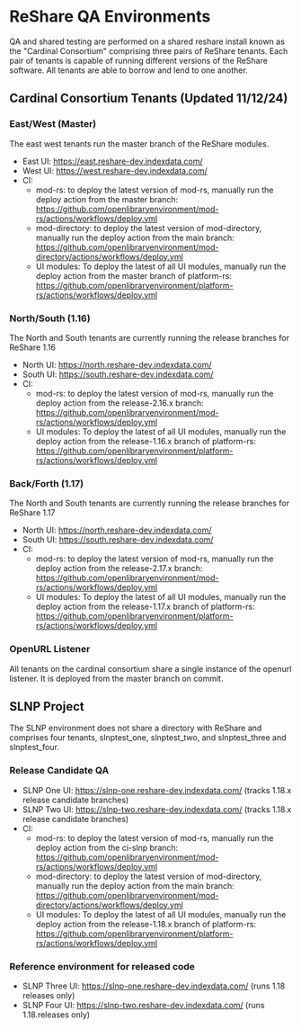 # ReShare QA Environments

QA and shared testing are performed on a shared reshare install
known as the "Cardinal Consortium" comprising three pairs of ReShare tenants. 
Each pair of tenants is capable of running different versions of the ReShare
software. All tenants are able to borrow and lend to one another.

## Cardinal Consortium Tenants (Updated 11/12/24)

### East/West (Master)
The east west tenants run the master branch of the ReShare modules.
* East UI: https://east.reshare-dev.indexdata.com/
* West UI: https://west.reshare-dev.indexdata.com/
* CI:
  * mod-rs: to deploy the latest version of mod-rs, manually run the deploy action from the master branch: https://github.com/openlibraryenvironment/mod-rs/actions/workflows/deploy.yml
  * mod-directory: to deploy the latest version of mod-directory, manually run the deploy action from the main branch: https://github.com/openlibraryenvironment/mod-directory/actions/workflows/deploy.yml
  * UI modules: To deploy the latest of all UI modules, manually run the deploy action from the master branch of platform-rs: https://github.com/openlibraryenvironment/platform-rs/actions/workflows/deploy.yml

### North/South (1.16)
The North and South tenants are currently running the release branches for ReShare 1.16
* North UI: https://north.reshare-dev.indexdata.com/
* South UI: https://south.reshare-dev.indexdata.com/
* CI:
  * mod-rs: to deploy the latest version of mod-rs, manually run the deploy action from the release-2.16.x branch: https://github.com/openlibraryenvironment/mod-rs/actions/workflows/deploy.yml
  * UI modules: To deploy the latest of all UI modules, manually run the deploy action from the release-1.16.x branch of platform-rs: https://github.com/openlibraryenvironment/platform-rs/actions/workflows/deploy.yml

### Back/Forth (1.17)
The North and South tenants are currently running the release branches for ReShare 1.17
* North UI: https://north.reshare-dev.indexdata.com/
* South UI: https://south.reshare-dev.indexdata.com/
* CI:
  * mod-rs: to deploy the latest version of mod-rs, manually run the deploy action from the release-2.17.x branch: https://github.com/openlibraryenvironment/mod-rs/actions/workflows/deploy.yml
  * UI modules: To deploy the latest of all UI modules, manually run the deploy action from the release-1.17.x branch of platform-rs: https://github.com/openlibraryenvironment/platform-rs/actions/workflows/deploy.yml

### OpenURL Listener
All tenants on the cardinal consortium share a single instance of the openurl listener. It is deployed from the master branch on commit.

## SLNP Project
The SLNP environment does not share a directory with ReShare and comprises four tenants, slnptest_one, slnptest_two, and slnptest_three and slnptest_four.
### Release Candidate QA
* SLNP One UI: https://slnp-one.reshare-dev.indexdata.com/ (tracks 1.18.x release candidate branches)
* SLNP Two UI: https://slnp-two.reshare-dev.indexdata.com/ (tracks 1.18.x release candidate branches)
* CI:
  * mod-rs: to deploy the latest version of mod-rs, manually run the deploy action from the ci-slnp branch: https://github.com/openlibraryenvironment/mod-rs/actions/workflows/deploy.yml
  * mod-directory: to deploy the latest version of mod-directory, manually run the deploy action from the main branch: https://github.com/openlibraryenvironment/mod-directory/actions/workflows/deploy.yml
  * UI modules: To deploy the latest of all UI modules, manually run the deploy action from the release-1.18.x branch of platform-rs: https://github.com/openlibraryenvironment/platform-rs/actions/workflows/deploy.yml
### Reference environment for released code
* SLNP Three UI: https://slnp-one.reshare-dev.indexdata.com/ (runs 1.18 releases only)
* SLNP Four UI: https://slnp-two.reshare-dev.indexdata.com/ (runs 1.18.releases only)

